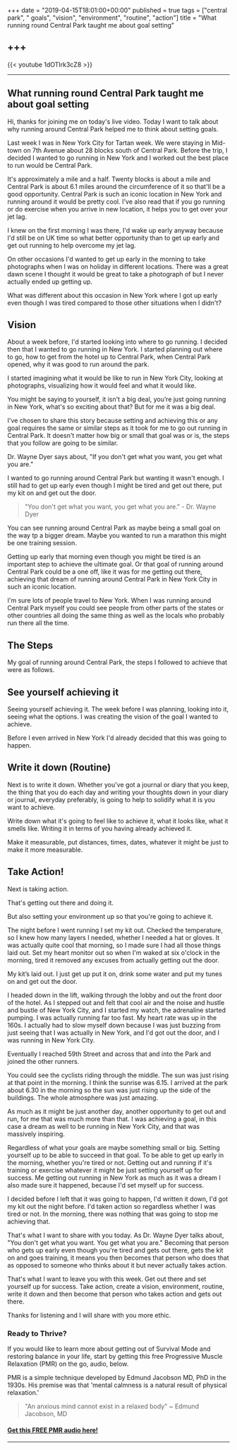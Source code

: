 +++
date = "2019-04-15T18:01:00+00:00"
published = true
tags = ["central park", " goals", "vision", "environment", "routine", "action"]
title = "What running round Central Park taught me about goal setting"

+++
---

{{< youtube 1dOTIrk3cZ8 >}}

---
## What running round Central Park taught me about goal setting

Hi, thanks for joining me on today's live video. Today I want to talk about why running around Central Park helped me to think about setting goals. 

Last week I was in New York City for Tartan week. We were staying in Mid-town on 7th Avenue about 28 blocks south of Central Park. Before the trip, I decided I wanted to go running in New York and I worked out the best place to run would be Central Park.

It's approximately a mile and a half. Twenty blocks is about a mile and Central Park is about 6.1 miles around the circumference of it so that'll be a good opportunity. Central Park is such an iconic location in New York and running around it would be pretty cool. I've also read that if you go running or do exercise when you arrive in new location, it helps you to get over your jet lag.

I knew on the first morning I was there, I'd wake up early anyway because I'd still be on UK time so what better opportunity than to get up early and get out running to help overcome my jet lag.

On other occasions I'd wanted to get up early in the morning to take photographs when I was on holiday in different locations. There was a great dawn scene I thought it would be great to take a photograph of but I never actually ended up getting up. 

What was different about this occasion in New York where I got up early even though I was tired compared to those other situations when I didn't?

## Vision

About a week before, I'd started looking into where to go running. I decided then that I wanted to go running in New York. I started planning out where to go, how to get from the hotel up to Central Park, when Central Park opened, why it was good to run around the park. 

I started imagining what it would be like to run in New York City, looking at photographs, visualizing how it would feel and what it would like. 

You might be saying to yourself, it isn't a big deal, you’re just going running in New York, what's so exciting about that? But for me it was a big deal.


I've chosen to share this story because setting and achieving this or any goal requires the same or similar steps as it took for me to go out running in Central Park. It doesn't matter how big or small that goal was or is, the steps that you follow are going to be similar. 

Dr. Wayne Dyer says about, "If you don't get what you want, you get what you are." 

I wanted to go running around Central Park but wanting it wasn't enough. I still had to get up early even though I might be tired and get out there, put my kit on and get out the door.

> "You don't get what you want, you get what you are." - Dr. Wayne Dyer 

You can see running around Central Park as maybe being a small goal on the way tp a bigger dream. Maybe you wanted to run a marathon this might be one training session. 

Getting up early that morning even though you might be tired is an important step to achieve the ultimate goal. Or that goal of running around Central Park could be a one off, like it was for me getting out there, achieving that dream of running around Central Park in New York City in such an iconic location.


I'm sure lots of people travel to New York. When I was running around Central Park myself you could see people from other parts of the states or other countries all doing the same thing as well as the locals who probably run there all the time. 

## The Steps

My goal of running around Central Park, the steps I followed to achieve that were as follows. 

## See yourself achieving it

Seeing yourself achieving it. The week before I was planning, looking into it, seeing what the options. I was creating the vision of the goal I wanted to achieve. 

Before I even arrived in New York I'd already decided that this was going to happen. 

## Write it down (Routine)

Next is to write it down. Whether you've got a journal or diary that you keep, the thing that you do each day and writing your thoughts down in your diary or journal, everyday preferably, is going to help to solidify what it is you want to achieve. 

Write down what it's going to feel like to achieve it, what it looks like, what it smells like. Writing it in terms of you having already achieved it. 

Make it measurable, put distances, times, dates, whatever it might be just to make it more measurable.

## Take Action!

Next is taking action.

That's getting out there and doing it.  

But also setting your environment up so that you're going to achieve it. 

The night before I went running I set my kit out. Checked the temperature, so I knew how many layers I needed, whether I needed a hat or gloves. It was actually quite cool that morning, so I made sure I had all those things laid out. Set my heart monitor out so when I'm waked at six o'clock in the morning, tired it removed any excuses from actually getting out the door. 

My kit’s laid out. I just get up put it on, drink some water and put my tunes on and get out the door.


I headed down in the lift, walking through the lobby and out the front door of the hotel. As I stepped out and felt that cool air and the noise and hustle and bustle of New York City, and I started my watch, the adrenaline started pumping. I was actually running far too fast. My heart rate was up in the 160s. I actually had to slow myself down because I was just buzzing from just seeing that I was actually in New York, and I'd got out the door, and I was running in New York City.


Eventually I reached 59th Street and across that and into the Park and joined the other runners. 

You could see the cyclists riding through the middle. The sun was just rising at that point in the morning. I think the sunrise was 6.15. I arrived at the park about 6.30 in the morning so the sun was just rising up the side of the buildings. The whole atmosphere was just amazing.

As much as it might be just another day, another opportunity to get out and run, for me that was much more than that. I was achieving a goal, in this case a dream as well to be running in New York City, and that was massively inspiring.

 Regardless of what your goals are maybe something small or big. Setting yourself up to be able to succeed in that goal. To be able to get up early in the morning, whether you're tired or not. Getting out and running if it's training or exercise whatever it might be just setting yourself up for success. Me getting out running in New York as much as it was a dream I also made sure it happened, because I'd set myself up for success. 

I decided before I left that it was going to happen, I'd written it down, I'd got my kit out the night before. I'd taken action so regardless whether I was tired or not. In the morning, there was nothing that was going to stop me achieving that.


That's what I want to share with you today. As Dr. Wayne Dyer talks about, "You don't get what you want. You get what you are." Becoming that person who gets up early even though you're tired and gets out there, gets the kit on and goes training, it means you then becomes that person who does that as opposed to someone who thinks about it but never actually takes action. 

That's what I want to leave you with this week. Get out there and set yourself up for success. Take action, create a vision, environment, routine, write it down and then become that person who takes action and gets out there.

Thanks for listening and I will share with you more ethic.


### Ready to Thrive?

If you would like to learn more about getting out of Survival Mode and restoring balance in your life, start by getting this free Progressive Muscle Relaxation (PMR) on the go, audio, below. 



PMR is a simple technique developed by Edmund Jacobson MD, PhD in the 1930s. His premise was that 'mental calmness is a natural result of physical relaxation.' 


> "An anxious mind cannot exist in a relaxed body" ~ Edmund Jacobson, MD


#### [Get this FREE PMR audio here!](https://fearextinguishers.com/)

---